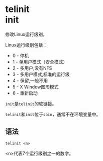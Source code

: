 # telinit<br/>init
修改Linux运行级别。

Linux运行级别包括：
- 0 - 停机
- 1 - 单用户模式（安全模式）
- 2 - 多用户,没有NFS
- 3 - 多用户模式,标准的运行级
- 4 - 保留,一般不用
- 5 - X Window图形模式
- 6 - 重新启动

`init`是`telinit`的软链接。

`telinit`和`init`位于`sbin`，通常不在环境变量中。

## 语法
`telinit <n>`

\<n\>代表7个运行级别之一的数字。
